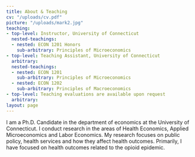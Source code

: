 ```yaml
---
title: About & Teaching
cv: "/uploads/cv.pdf"
picture: "/uploads/mark2.jpg"
teaching:
- top-level: Instructor, University of Connecticut
  nested-teachings:
  - nested: ECON 1201 Honors
    sub-arbitrary: Principles of Microeconomics
- top-level: Teaching Assistant, University of Connecticut
  arbitrary: 
  nested-teachings:
  - nested: ECON 1201
    sub-arbitrary: Principles of Microeconomics
  - nested: ECON 1202
    sub-arbitrary: Principles of Macroeconomics
- top-level: Teaching evaluations are available upon request
  arbitrary: 
layout: page
---
```


I am a Ph.D. Candidate in the department of economics at the University of Connecticut.  I conduct research in the areas of Health Economics, Applied Microeconomics and Labor Economics. My research focuses on public policy, health services and how they affect health outcomes. Primarily, I have focused on health outcomes related to the opioid epidemic.

